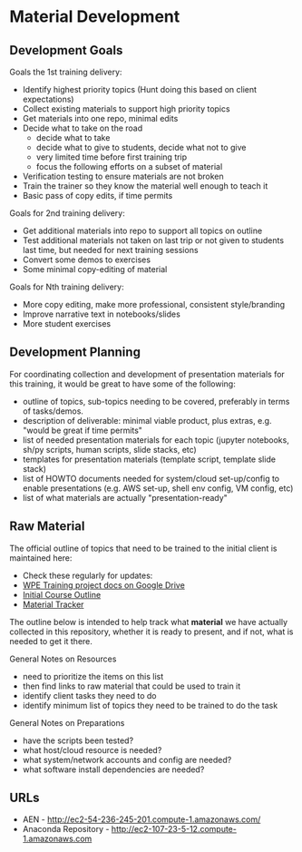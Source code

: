 # Material Development

## Development Goals

Goals the 1st training delivery:

* Identify highest priority topics (Hunt doing this based on client expectations)
* Collect existing materials to support high priority topics
* Get materials into one repo, minimal edits
* Decide what to take on the road
    * decide what to take
    * decide what to give to students, decide what not to give 
    * very limited time before first training trip
    * focus the following efforts on a subset of material
* Verification testing to ensure materials are not broken
* Train the trainer so they know the material well enough to teach it
* Basic pass of copy edits, if time permits

Goals for 2nd training delivery:

* Get additional materials into repo to support all topics on outline
* Test additional materials not taken on last trip or not given to students last time, but needed for next training sessions
* Convert some demos to exercises
* Some minimal copy-editing of material

Goals for Nth training delivery:

* More copy editing, make more professional, consistent style/branding
* Improve narrative text in notebooks/slides
* More student exercises


## Development Planning

For coordinating collection and development of presentation materials for this training, it would be great to have some of the following:

* outline of topics, sub-topics needing to be covered, preferably in terms of tasks/demos.
* description of deliverable: minimal viable product, plus extras, e.g. "would be great if time permits"
* list of needed presentation materials for each topic (jupyter notebooks, sh/py scripts, human scripts, slide stacks, etc)
* templates for presentation materials (template script, template slide stack)
* list of HOWTO documents needed for system/cloud set-up/config to enable presentations (e.g. AWS set-up, shell env config, VM config, etc)
* list of what materials are actually "presentation-ready"

## Raw Material

The official outline of topics that need to be trained to the initial client is maintained here: 

* Check these regularly for updates:
* [WPE Training project docs on Google Drive](https://drive.google.com/drive/folders/0B3MLKrmM7TwvWElFRjdpZWVXdW8)
* [Initial Course Outline](https://drive.google.com/a/continuum.io/file/d/0B3MLKrmM7TwvRU1jbURMM041dk0/view)
* [Material Tracker](https://docs.google.com/document/d/1_22RUbLgYd8pu4QvteNNYVKY803n56Croy5FLBG76g0/edit)

The outline below is intended to help track what **material** we have actually collected in this repository, whether it is ready to present, and if not, what is needed to get it there.

General Notes on Resources

* need to prioritize the items on this list
* then find links to raw material that could be used to train it
* identify client tasks they need to do
* identify minimum list of topics they need to be trained to do the task

General Notes on Preparations

* have the scripts been tested?
* what host/cloud resource is needed?
* what system/network accounts and config are needed?
* what software install dependencies are needed?

## URLs
* AEN - <http://ec2-54-236-245-201.compute-1.amazonaws.com/>
* Anaconda Repository -  <http://ec2-107-23-5-12.compute-1.amazonaws.com>

